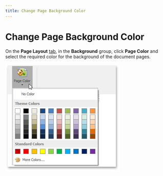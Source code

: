 ```yaml
---
title: Change Page Background Color
---
```

# Change Page Background Color
On the **Page Layout** [ tab](../text-editor-ui/ribbon-interface.md), in the **Background** group, click **Page Color** and select the required color for the background of the document pages.

![RTEPageBackGroud](../../../images/img121283.png)